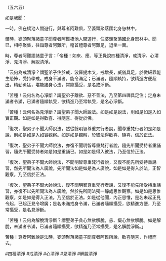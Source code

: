 （五六五）

如是我聞：

一時，佛在橋池人間遊行，與尊者阿難俱，至婆頭聚落國北身恕林中。

爾時，婆頭聚落諸童子聞尊者阿難橋池人間遊行，住婆頭聚落國北身恕林中。聞已，相呼聚集，往詣尊者阿難所，稽首禮尊者阿難足，退坐一面。

時，尊者阿難語諸童子言：「帝種！如來、應、等正覺說四種清淨，戒清淨、心清淨、見清淨、解脫清淨。

「云何為戒清淨？謂聖弟子住於戒，波羅提木叉，戒增長，威儀具足，於微細罪能生恐怖，受持學戒。戒身不滿者，能令滿足；已滿者，隨順執持，欲精進方便超出，精勤勇猛，堪能諸身心法，常能攝受，是名戒淨斷。

「苦種！云何名為心淨斷？謂聖弟子離欲、惡不善法，乃至第四禪具足住；定身未滿者令滿，已滿者隨順執受，欲精進乃至常執受，是名心淨斷。

「苦種！云何名為見淨斷？謂聖弟子聞大師說法。如是如是說法，則如是如是入如實正觀。如是如是得歡喜、得隨喜、得從於佛。

「復次，聖弟子不聞大師說法，然從餘明智尊重梵行者說，聞尊重梵行者如是如是說，則如是如是入如實觀察。如是如是觀察，於彼法得歡喜、隨喜，信於正法。

「復次，聖弟子不聞大師說法，亦復不聞明智尊重梵行者說，隨先所聞受持者重誦習，隨先所聞受持者如是如是重誦已。如是如是得入彼法，乃至信於正法。

「復次，聖弟子不聞大師說法，不聞明智尊重梵行者說，又復不能先所受持重誦習，然先所聞法為人廣說，先所聞法如是如是為人廣說。如是如是得入於法，正智觀察，乃至信於正法。

「復次，聖弟子不聞大師說法，復不聞明智尊重梵行者說，又復不能先所受持重誦習，亦復不以先所聞法為人廣說，然於先所聞法獨一靜處思惟觀察。如是如是思惟觀察，如是如是得入正法，乃至信於正法。如是從他聞，內正思惟，是名未起正見令起，已起正見令增廣；是名未滿戒身令滿，已滿者隨順攝受，欲精進方便，乃至常攝受，是名見淨斷。

「苦種！云何為解脫清淨斷？謂聖弟子貪心無欲解脫，恚、癡心無欲解脫。如是解脫，未滿者令滿，已滿者隨順攝受，欲精進乃至常攝受，是名解脫淨斷。」

苦種！尊者阿難說是法時，婆頭聚落諸童子聞尊者阿難所說，歡喜隨喜，作禮而去。





#四種清淨
#戒清淨
#心清淨
#見清淨
#解脫清淨
